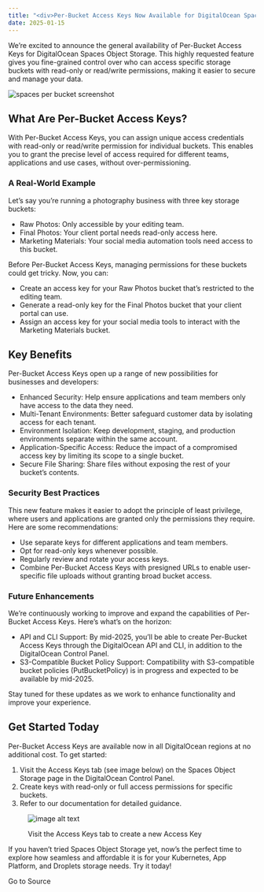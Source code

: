 ```yaml
---
title: "<div>Per-Bucket Access Keys Now Available for DigitalOcean Spaces</div>"
date: 2025-01-15
---
```


We’re excited to announce the general availability of Per-Bucket Access Keys for DigitalOcean Spaces Object Storage. This highly requested feature gives you fine-grained control over who can access specific storage buckets with read-only or read/write permissions, making it easier to secure and manage your data.

![spaces per bucket screenshot](https://doimages.nyc3.cdn.digitaloceanspaces.com/002Blog/spaces-per-bucket-keys-screenshot.png)

## What Are Per-Bucket Access Keys?

With Per-Bucket Access Keys, you can assign unique access credentials with read-only or read/write permission for individual buckets. This enables you to grant the precise level of access required for different teams, applications and use cases, without over-permissioning.

### A Real-World Example

Let’s say you’re running a photography business with three key storage buckets:

- Raw Photos: Only accessible by your editing team.
- Final Photos: Your client portal needs read-only access here.
- Marketing Materials: Your social media automation tools need access to this bucket.

Before Per-Bucket Access Keys, managing permissions for these buckets could get tricky. Now, you can:

- Create an access key for your Raw Photos bucket that’s restricted to the editing team.
- Generate a read-only key for the Final Photos bucket that your client portal can use.
- Assign an access key for your social media tools to interact with the Marketing Materials bucket.

## Key Benefits

Per-Bucket Access Keys open up a range of new possibilities for businesses and developers:

- Enhanced Security: Help ensure applications and team members only have access to the data they need.
- Multi-Tenant Environments: Better safeguard customer data by isolating access for each tenant.
- Environment Isolation: Keep development, staging, and production environments separate within the same account.
- Application-Specific Access: Reduce the impact of a compromised access key by limiting its scope to a single bucket.
- Secure File Sharing: Share files without exposing the rest of your bucket’s contents.

### Security Best Practices

This new feature makes it easier to adopt the principle of least privilege, where users and applications are granted only the permissions they require. Here are some recommendations:

- Use separate keys for different applications and team members.
- Opt for read-only keys whenever possible.
- Regularly review and rotate your access keys.
- Combine Per-Bucket Access Keys with presigned URLs to enable user-specific file uploads without granting broad bucket access.

### Future Enhancements

We’re continuously working to improve and expand the capabilities of Per-Bucket Access Keys. Here’s what’s on the horizon:

- API and CLI Support: By mid-2025, you’ll be able to create Per-Bucket Access Keys through the DigitalOcean API and CLI, in addition to the DigitalOcean Control Panel.
- S3-Compatible Bucket Policy Support: Compatibility with S3-compatible bucket policies (PutBucketPolicy) is in progress and expected to be available by mid-2025.

Stay tuned for these updates as we work to enhance functionality and improve your experience.

## Get Started Today

Per-Bucket Access Keys are available now in all DigitalOcean regions at no additional cost. To get started:

1. Visit the Access Keys tab (see image below) on the Spaces Object Storage page in the DigitalOcean Control Panel.
2. Create keys with read-only or full access permissions for specific buckets.
3. Refer to our documentation for detailed guidance.

<figure>

![image alt text](https://doimages.nyc3.cdn.digitaloceanspaces.com/002Blog/Diane-Blog-Images/Spaces-Per-Bucket-Access-Keys/Spaces%20Per-Bucket%20Access%20Keys%20Screenshot.png)

<figcaption>

Visit the Access Keys tab to create a new Access Key

</figcaption>

</figure>

If you haven’t tried Spaces Object Storage yet, now’s the perfect time to explore how seamless and affordable it is for your Kubernetes, App Platform, and Droplets storage needs. Try it today!

Go to Source
